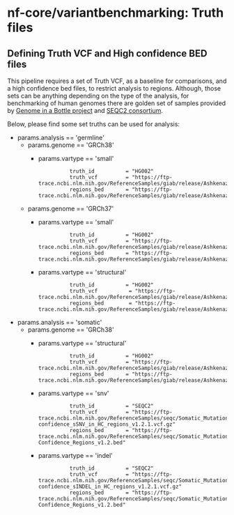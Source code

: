 # nf-core/variantbenchmarking: Truth files

## Defining Truth VCF and High confidence BED files

This pipeline requires a set of Truth VCF, as a baseline for comparisons, and a high confidence bed files, to restrict analysis to regions. Although, those sets can be anything depending on the type of the analysis, for benchmarking of human genomes there are golden set of samples provided by [Genome in a Bottle project](https://www.nist.gov/programs-projects/genome-bottle) and [SEQC2 consortium](https://sites.google.com/view/seqc2/home/data-analysis/high-confidence-somatic-snv-and-indel-v1-2).

Below, please find some set truths can be used for analysis:

- params.analysis == 'germline'
  - params.genome == 'GRCh38'
    - params.vartype == 'small'

                    truth_id          = "HG002"
                    truth_vcf         = "https://ftp-trace.ncbi.nlm.nih.gov/ReferenceSamples/giab/release/AshkenazimTrio/HG002_NA24385_son/NISTv4.2.1/GRCh38/HG002_GRCh38_1_22_v4.2.1_benchmark.vcf.gz"
                    regions_bed       = "https://ftp-trace.ncbi.nlm.nih.gov/ReferenceSamples/giab/release/AshkenazimTrio/HG002_NA24385_son/NISTv4.2.1/GRCh38/HG002_GRCh38_1_22_v4.2.1_benchmark_noinconsistent.bed"

  - params.genome == 'GRCh37'
    - params.vartype == 'small'

                    truth_id          = "HG002"
                    truth_vcf         = "https://ftp-trace.ncbi.nlm.nih.gov/ReferenceSamples/giab/release/AshkenazimTrio/HG002_NA24385_son/NISTv4.2.1/GRCh37/SupplementaryFiles/HG002_GRCh37_1_22_v4.2.1_highconf.vcf.gz"
                    regions_bed       = "https://ftp-trace.ncbi.nlm.nih.gov/ReferenceSamples/giab/release/AshkenazimTrio/HG002_NA24385_son/NISTv4.2.1/GRCh37/SupplementaryFiles/HG002_GRCh37_1_22_v4.2.1_highconf.bed"

    - params.vartype == 'structural'

                    truth_id          = "HG002"
                    truth_vcf          = "https://ftp-trace.ncbi.nlm.nih.gov/ReferenceSamples/giab/release/AshkenazimTrio/HG002_NA24385_son/NIST_SV_v0.6/HG002_SVs_Tier1_v0.6.vcf.gz"
                    regions_bed        = "https://ftp-trace.ncbi.nlm.nih.gov/ReferenceSamples/giab/release/AshkenazimTrio/HG002_NA24385_son/NIST_SV_v0.6/HG002_SVs_Tier1_v0.6.bed"

- params.analysis == 'somatic'
  - params.genome == 'GRCh38'
    - params.vartype == 'structural'

                    truth_id          = "HG002"
                    truth_vcf         = "https://ftp-trace.ncbi.nlm.nih.gov/ReferenceSamples/giab/release/AshkenazimTrio/HG002_NA24385_son/CMRG_v1.00/GRCh38/StructuralVariant/HG002_GRCh38_CMRG_SV_v1.00.vcf.gz"
                    regions_bed       = "https://ftp-trace.ncbi.nlm.nih.gov/ReferenceSamples/giab/release/AshkenazimTrio/HG002_NA24385_son/CMRG_v1.00/GRCh38/StructuralVariant/HG002_GRCh38_CMRG_SV_v1.00.bed"

    - params.vartype == 'snv'

                    truth_id          = "SEQC2"
                    truth_vcf         = "https://ftp-trace.ncbi.nlm.nih.gov/ReferenceSamples/seqc/Somatic_Mutation_WG/release/latest/high-confidence_sSNV_in_HC_regions_v1.2.1.vcf.gz"
                    regions_bed       = "https://ftp-trace.ncbi.nlm.nih.gov/ReferenceSamples/seqc/Somatic_Mutation_WG/release/latest/High-Confidence_Regions_v1.2.bed"

    - params.vartype == 'indel'

                    truth_id          = "SEQC2"
                    truth_vcf         = "https://ftp-trace.ncbi.nlm.nih.gov/ReferenceSamples/seqc/Somatic_Mutation_WG/release/latest/high-confidence_sINDEL_in_HC_regions_v1.2.1.vcf.gz"
                    regions_bed       = "https://ftp-trace.ncbi.nlm.nih.gov/ReferenceSamples/seqc/Somatic_Mutation_WG/release/latest/High-Confidence_Regions_v1.2.bed"
